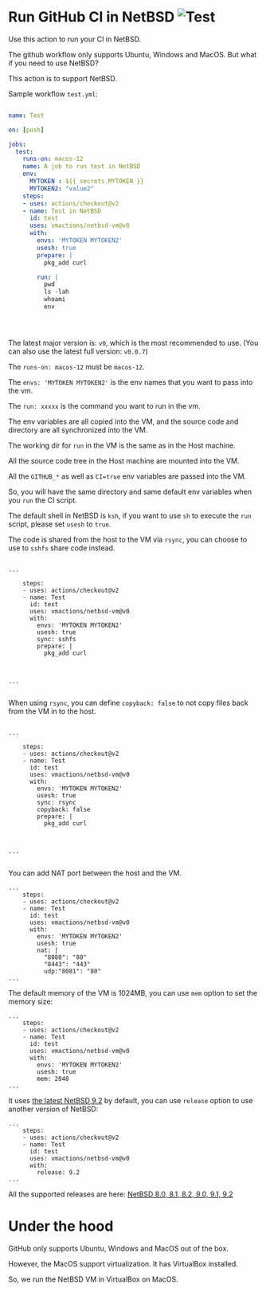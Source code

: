 # Run GitHub CI in NetBSD ![Test](https://github.com/vmactions/netbsd-vm/workflows/Test/badge.svg)

Use this action to run your CI in NetBSD.

The github workflow only supports Ubuntu, Windows and MacOS. But what if you need to use NetBSD?

This action is to support NetBSD.


Sample workflow `test.yml`:

```yml

name: Test

on: [push]

jobs:
  test:
    runs-on: macos-12
    name: A job to run test in NetBSD
    env:
      MYTOKEN : ${{ secrets.MYTOKEN }}
      MYTOKEN2: "value2"
    steps:
    - uses: actions/checkout@v2
    - name: Test in NetBSD
      id: test
      uses: vmactions/netbsd-vm@v0
      with:
        envs: 'MYTOKEN MYTOKEN2'
        usesh: true
        prepare: |
          pkg_add curl

        run: |
          pwd
          ls -lah
          whoami
          env





```


The latest major version is: `v0`, which is the most recommended to use. (You can also use the latest full version: `v0.0.7`)  



The `runs-on: macos-12` must be `macos-12`.

The `envs: 'MYTOKEN MYTOKEN2'` is the env names that you want to pass into the vm.

The `run: xxxxx`  is the command you want to run in the vm.

The env variables are all copied into the VM, and the source code and directory are all synchronized into the VM.

The working dir for `run` in the VM is the same as in the Host machine.

All the source code tree in the Host machine are mounted into the VM.

All the `GITHUB_*` as well as `CI=true` env variables are passed into the VM.

So, you will have the same directory and same default env variables when you `run` the CI script.

The default shell in NetBSD is `ksh`, if you want to use `sh` to execute the `run` script, please set `usesh` to `true`.

The code is shared from the host to the VM via `rsync`, you can choose to use to `sshfs` share code instead.


```

...

    steps:
    - uses: actions/checkout@v2
    - name: Test
      id: test
      uses: vmactions/netbsd-vm@v0
      with:
        envs: 'MYTOKEN MYTOKEN2'
        usesh: true
        sync: sshfs
        prepare: |
          pkg_add curl



...


```


When using `rsync`,  you can define `copyback: false` to not copy files back from the VM in to the host.


```

...

    steps:
    - uses: actions/checkout@v2
    - name: Test
      id: test
      uses: vmactions/netbsd-vm@v0
      with:
        envs: 'MYTOKEN MYTOKEN2'
        usesh: true
        sync: rsync
        copyback: false
        prepare: |
          pkg_add curl



...


```



You can add NAT port between the host and the VM.

```
...
    steps:
    - uses: actions/checkout@v2
    - name: Test
      id: test
      uses: vmactions/netbsd-vm@v0
      with:
        envs: 'MYTOKEN MYTOKEN2'
        usesh: true
        nat: |
          "8080": "80"
          "8443": "443"
          udp:"8081": "80"
...
```


The default memory of the VM is 1024MB, you can use `mem` option to set the memory size:

```
...
    steps:
    - uses: actions/checkout@v2
    - name: Test
      id: test
      uses: vmactions/netbsd-vm@v0
      with:
        envs: 'MYTOKEN MYTOKEN2'
        usesh: true
        mem: 2048
...
```



It uses [the latest NetBSD 9.2](conf/default.release.conf) by default, you can use `release` option to use another version of NetBSD:

```
...
    steps:
    - uses: actions/checkout@v2
    - name: Test
      id: test
      uses: vmactions/netbsd-vm@v0
      with:
        release: 9.2
...
```

All the supported releases are here: [NetBSD  8.0, 8.1, 8.2, 9.0, 9.1, 9.2](conf)


# Under the hood

GitHub only supports Ubuntu, Windows and MacOS out of the box.

However, the MacOS support virtualization. It has VirtualBox installed.

So, we run the NetBSD VM in VirtualBox on MacOS.


